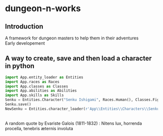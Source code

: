 # dungeon-n-works

## Introduction

A framework for dungeon masters to help them in their adventures \
Early developement

## A way to create, save and then load a character in python

```python
import App.entity_loader as Entities
import App.races as Races
import App.classes as Classes
import App.abilities as Abilities
import App.skills as Skills
Senku = Entities.Character("Senku Ishigami", Races.Human(), Classes.Fighter(), 4, ["Alchemist's Supplies", "Chain Mail", "Common Clothes", "38 Crossbow Bolts", "Heavy Crossbow", "2 Longswords", "Iron Pot", "Shield", "Shovel", "Bedroll", "Manticore Tail Spikes", "Mess Kit", "Potion of Healing", "Tinderbox", "Waterskin"], Abilities.Strength(11), Abilities.Wisdom(11), Abilities.Charisma(9), Abilities.Dexterity(15), Abilities.Intelligence(14), Abilities.Constitution(14), Skills.Athletics(11), Skills.Acrobatics(15), Skills.Sleight_of_Hand(15), Skills.Stealth(15), Skills.Arcana(14), Skills.History(14), Skills.Investigation(14), Skills.Nature(14), Skills.Religion(14), Skills.Animal_Handling(12), Skills.Insight(11), Skills.Medicine(12), Skills.Perception(12), Skills.Survival(12), Skills.Deception(9), Skills.Intimidation(9), Skills.Performance(9), Skills.Persuasion(9))
Senku.save()
NewSenku = Entities.character_loader(r'App\\Entities\\Characters\\Senku Ishigami.txt')
```

\
A random quote by Evariste Galois (1811-1832) : Nitens lux, horrenda procella, tenebris æternis involuta
